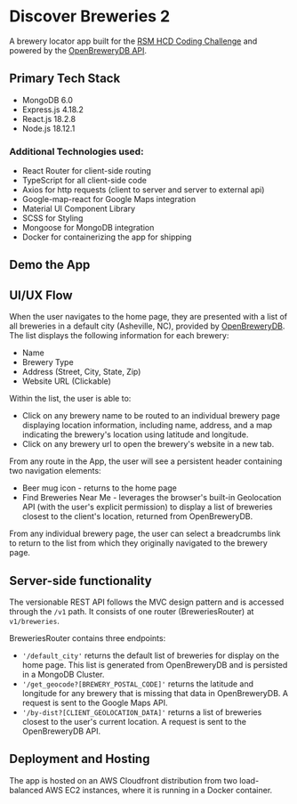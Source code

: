 # Discover Breweries 2

A brewery locator app built for the [RSM HCD Coding Challenge](<https://rsm-hcd-coding-challenge.s3.amazonaws.com/requirements/RSM+HCD+Coding+Challenge+Instructions+(1).pdf>) and powered by the [OpenBreweryDB API](https://www.openbrewerydb.org/documentation).

## Primary Tech Stack

- MongoDB 6.0
- Express.js 4.18.2
- React.js 18.2.8
- Node.js 18.12.1

### Additional Technologies used:

- React Router for client-side routing
- TypeScript for all client-side code
- Axios for http requests (client to server and server to external api)
- Google-map-react for Google Maps integration
- Material UI Component Library
- SCSS for Styling
- Mongoose for MongoDB integration
- Docker for containerizing the app for shipping

## Demo the App

## UI/UX Flow

When the user navigates to the home page, they are presented with a list of all breweries in a default city (Asheville, NC), provided by [OpenBreweryDB](https://www.openbrewerydb.org/documentation). The list displays the following information for each brewery:

- Name
- Brewery Type
- Address (Street, City, State, Zip)
- Website URL (Clickable)

Within the list, the user is able to:

- Click on any brewery name to be routed to an individual brewery page displaying location information, including name, address, and a map indicating the brewery's location using latitude and longitude.
- Click on any brewery url to open the brewery's website in a new tab.

From any route in the App, the user will see a persistent header containing two navigation elements:

- Beer mug icon - returns to the home page
- Find Breweries Near Me - leverages the browser's built-in Geolocation API (with the user's explicit permission) to display a list of breweries closest to the client's location, returned from OpenBreweryDB.

From any individual brewery page, the user can select a breadcrumbs link to return to the list from which they originally navigated to the brewery page.

## Server-side functionality

The versionable REST API follows the MVC design pattern and is accessed through the `/v1` path. It consists of one router (BreweriesRouter) at `v1/breweries`.

BreweriesRouter contains three endpoints:

- `'/default_city'` returns the default list of breweries for display on the home page. This list is generated from OpenBreweryDB and is persisted in a MongoDB Cluster.
- `'/get_geocode?[BREWERY_POSTAL_CODE]'` returns the latitude and longitude for any brewery that is missing that data in OpenBreweryDB. A request is sent to the Google Maps API.
- `'/by-dist?[CLIENT_GEOLOCATION_DATA]'` returns a list of breweries closest to the user's current location. A request is sent to the OpenBreweryDB API.

## Deployment and Hosting

The app is hosted on an AWS Cloudfront distribution from two load-balanced AWS EC2 instances, where it is running in a Docker container.
